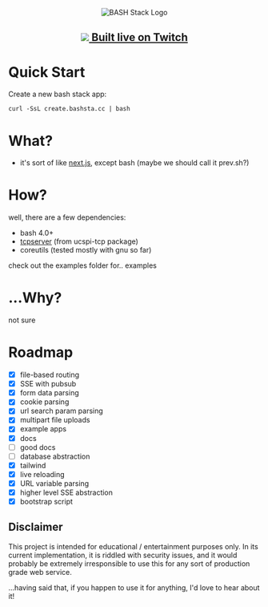 <p align="center"><img src="https://user-images.githubusercontent.com/4583705/223574260-c94bafb3-82af-4adf-8d71-d8ef7724d287.png" alt="BASH Stack Logo" /></p>

<h2><p align="center"><a href="https://www.twitch.tv/badcop_"><img src="https://user-images.githubusercontent.com/4583705/225815615-c9c6c034-c746-4c0b-bab1-d39d65aa1275.png" /> Built live on Twitch</a></p></h2>

# Quick Start

Create a new bash stack app:
```
curl -SsL create.bashsta.cc | bash
```

# What?

- it's sort of like [next.js](https://nextjs.org/), except bash (maybe we should call it prev.sh?)

# How?

well, there are a few dependencies:
- bash 4.0+
- [tcpserver](http://cr.yp.to/ucspi-tcp/tcpserver.html) (from ucspi-tcp package)
- coreutils (tested mostly with gnu so far)

check out the examples folder for.. examples

# ...Why?

not sure

# Roadmap

- [x] file-based routing
- [x] SSE with pubsub
- [x] form data parsing
- [x] cookie parsing
- [x] url search param parsing
- [x] multipart file uploads
- [x] example apps
- [x] docs
- [ ] good docs
- [ ] database abstraction
- [x] tailwind
- [x] live reloading
- [x] URL variable parsing
- [x] higher level SSE abstraction
- [x] bootstrap script

## Disclaimer

This project is intended for educational / entertainment purposes only. In its current implementation, it is riddled with security issues, and it would probably be extremely irresponsible to use this for any sort of production grade web service.

...having said that, if you happen to use it for anything, I'd love to hear about it!
